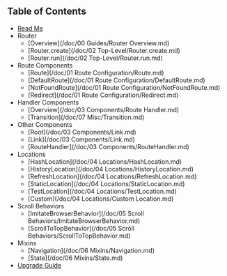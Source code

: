 ## Table of Contents

* [Read Me](/README.md)
* Router
  * [Overview](/doc/00 Guides/Router Overview.md)
  * [Router.create](/doc/02 Top-Level/Router.create.md)
  * [Router.run](/doc/02 Top-Level/Router.run.md)
* Route Components
  * [Route](/doc/01 Route Configuration/Route.md)
  * [DefaultRoute](/doc/01 Route Configuration/DefaultRoute.md)
  * [NotFoundRoute](/doc/01 Route Configuration/NotFoundRoute.md)
  * [Redirect](/doc/01 Route Configuration/Redirect.md)
* Handler Components
  * [Overview](/doc/03 Components/Route Handler.md)
  * [Transition](/doc/07 Misc/Transition.md)
* Other Components
  * [Root](/doc/03 Components/Link.md)
  * [Link](/doc/03 Components/Link.md)
  * [RouteHandler](/doc/03 Components/RouteHandler.md)
* Locations
  * [HashLocation](/doc/04 Locations/HashLocation.md)
  * [HistoryLocation](/doc/04 Locations/HistoryLocation.md)
  * [RefreshLocation](/doc/04 Locations/RefreshLocation.md)
  * [StaticLocation](/doc/04 Locations/StaticLocation.md)
  * [TestLocation](/doc/04 Locations/TestLocation.md)
  * [Custom](/doc/04 Locations/Custom Location.md)
* Scroll Behaviors
  * [ImitateBrowserBehavior](/doc/05 Scroll Behaviors/ImitateBrowserBehavior.md)
  * [ScrollToTopBehavior](/doc/05 Scroll Behaviors/ScrollToTopBehavior.md)
* Mixins
  * [Navigation](/doc/06 Mixins/Navigation.md)
  * [State](/doc/06 Mixins/State.md)
* [Upgrade Guide](https://github.com/rackt/react-router/blob/master/UPGRADE_GUIDE.md)
